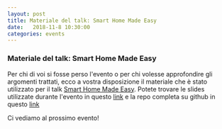 ```yaml
---
layout: post
title: Materiale del talk: Smart Home Made Easy
date:   2018-11-8 10:30:00
categories: events
---
```

### Materiale del talk: Smart Home Made Easy

Per chi di voi si fosse perso l'evento o per chi volesse approfondire gli argomenti trattati, ecco a vostra disposizione il materiale che è stato utilizzato per il talk [Smart Home Made Easy](https://www.eventbrite.it/e/biglietti-smart-home-made-easy-51720088176).
Potete trovare le slides utilizzate durante l'evento in questo [link](https://drive.google.com/file/d/1GvdwU6Fr45FLQsBTsxXKQ_W3N6T9KZlk/view?usp=sharing) e la repo completa su github in questo [link](https://github.com/gdgpisa/shme)

Ci vediamo al prossimo evento!
